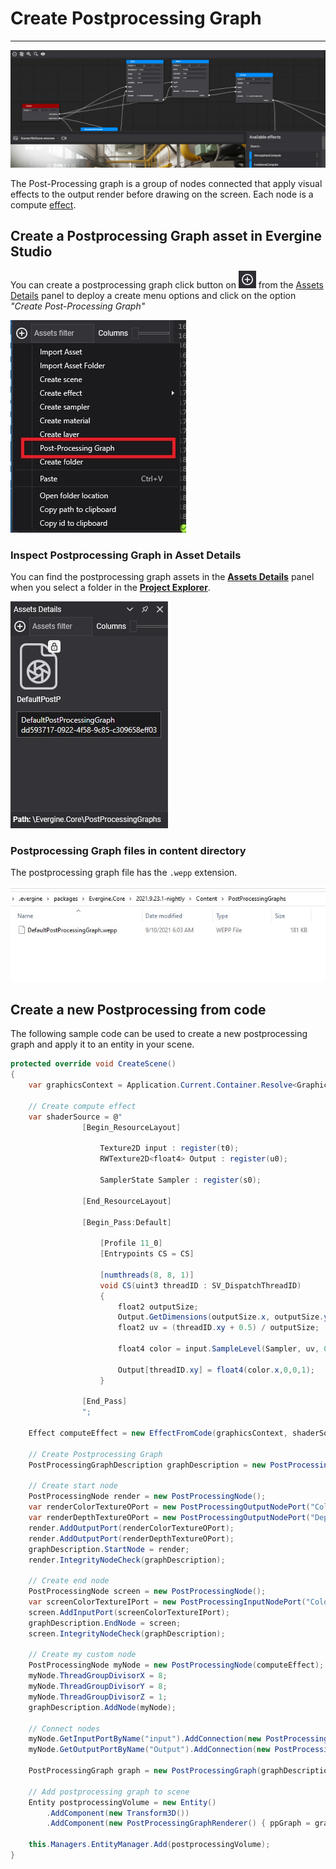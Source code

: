 # Create Postprocessing Graph
---
![Postprocessing header](images/PostProcessingGraph.jpg)

The Post-Processing graph is a group of nodes connected that apply visual effects to the output render before drawing on the screen. Each node is a compute [effect](effects.md). 

## Create a Postprocessing Graph asset in Evergine Studio
You can create a postprocessing graph click button on ![Plus Icon](../images/plusIcon.jpg) from the [Assets Details](../../evergine_studio/interface.md) panel to deploy a create menu options and click on the option _"Create Post-Processing Graph"_

![Create new postprocessing graph menu option](images/AssetsDetailsMenu.jpg)

### Inspect Postprocessing Graph in Asset Details
You can find the postprocessing graph assets in the [**Assets Details**](../../evergine_studio/interface.md) panel when you select a folder in the [**Project Explorer**](../../evergine_studio/interface.md).

![Postprocessing Graph asset](images/postProcessinGraphAsset.jpg)

### Postprocessing Graph files in content directory
The postprocessing graph file has the `.wepp` extension.

![Postprocessing Graph file](images/postProcessingGraphFile.jpg)

## Create a new Postprocessing from code
The following sample code can be used to create a new postprocessing graph and apply it to an entity in your scene.

```csharp
protected override void CreateScene()
{
    var graphicsContext = Application.Current.Container.Resolve<GraphicsContext>();      

    // Create compute effect
    var shaderSource = @"
                [Begin_ResourceLayout]

                    Texture2D input : register(t0);
                    RWTexture2D<float4> Output : register(u0);

                    SamplerState Sampler : register(s0);

                [End_ResourceLayout]

                [Begin_Pass:Default]

                    [Profile 11_0]
                    [Entrypoints CS = CS]

                    [numthreads(8, 8, 1)]
                    void CS(uint3 threadID : SV_DispatchThreadID)
                    {
                        float2 outputSize;
                        Output.GetDimensions(outputSize.x, outputSize.y);
                        float2 uv = (threadID.xy + 0.5) / outputSize;		

                        float4 color = input.SampleLevel(Sampler, uv, 0);

                        Output[threadID.xy] = float4(color.x,0,0,1);	
                    }

                [End_Pass]
                ";

    Effect computeEffect = new EffectFromCode(graphicsContext, shaderSource);

    // Create Postprocessing Graph
    PostProcessingGraphDescription graphDescription = new PostProcessingGraphDescription();

    // Create start node
    PostProcessingNode render = new PostProcessingNode();
    var renderColorTextureOPort = new PostProcessingOutputNodePort("ColorTexture", new PostProcessingNodePortLoadableType<Texture>());
    var renderDepthTextureOPort = new PostProcessingOutputNodePort("DepthTexture", new PostProcessingNodePortLoadableType<Texture>());
    render.AddOutputPort(renderColorTextureOPort);
    render.AddOutputPort(renderDepthTextureOPort);
    graphDescription.StartNode = render;
    render.IntegrityNodeCheck(graphDescription);

    // Create end node
    PostProcessingNode screen = new PostProcessingNode();
    var screenColorTextureIPort = new PostProcessingInputNodePort("ColorTexture", new PostProcessingNodePortLoadableType<Texture>());
    screen.AddInputPort(screenColorTextureIPort);
    graphDescription.EndNode = screen;
    screen.IntegrityNodeCheck(graphDescription);

    // Create my custom node
    PostProcessingNode myNode = new PostProcessingNode(computeEffect);
    myNode.ThreadGroupDivisorX = 8;
    myNode.ThreadGroupDivisorY = 8;
    myNode.ThreadGroupDivisorZ = 1;
    graphDescription.AddNode(myNode);

    // Connect nodes
    myNode.GetInputPortByName("input").AddConnection(new PostProcessingPortConnection(renderColorTextureOPort));
    myNode.GetOutputPortByName("Output").AddConnection(new PostProcessingPortConnection(screenColorTextureIPort));

    PostProcessingGraph graph = new PostProcessingGraph(graphDescription);

    // Add postprocessing graph to scene
    Entity postprocessingVolume = new Entity()
        .AddComponent(new Transform3D())
        .AddComponent(new PostProcessingGraphRenderer() { ppGraph = graph });

    this.Managers.EntityManager.Add(postprocessingVolume);
}
``` 